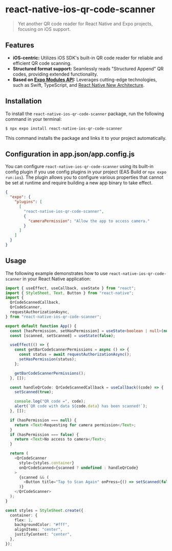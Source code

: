 # react-native-ios-qr-code-scanner

> Yet another QR code reader for React Native and Expo projects, focusing on iOS support.

## Features

- **iOS-centric:** Utilizes iOS SDK's built-in QR code reader for reliable and efficient QR code scanning.
- **Structured format support:** Seamlessly reads "Structured Append" QR codes, providing extended functionality.
- **Based on [Expo Modules API](https://docs.expo.dev/modules/overview/):** Leverages cutting-edge technologies, such as Swift, TypeScript, and [React Native New Architecture](https://reactnative.dev/docs/the-new-architecture/landing-page).

## Installation

To install the `react-native-ios-qr-code-scanner` package, run the following command in your terminal:

```
$ npx expo install react-native-ios-qr-code-scanner
```

This command installs the package and links it to your project automatically.

## Configuration in app.json/app.config.js

You can configure `react-native-ios-qr-code-scanner` using its built-in config plugin if you use config plugins in your project (EAS Build or `npx expo run:ios`). The plugin allows you to configure various properties that cannot be set at runtime and require building a new app binary to take effect.

```json
{
  "expo": {
    "plugins": [
      [
        "react-native-ios-qr-code-scanner",
        {
          "cameraPermission": "Allow the app to access camera."
        }
      ]
    ]
  }
}
```

## Usage

The following example demonstrates how to use `react-native-ios-qr-code-scanner` in your React Native application:

```typescript
import { useEffect, useCallback, useState } from "react";
import { StyleSheet, Text, Button } from "react-native";
import {
  QrCodeScannedCallback,
  QrCodeScanner,
  requestAuthorizationAsync,
} from "react-native-ios-qr-code-scanner";

export default function App() {
  const [hasPermission, setHasPermission] = useState<boolean | null>(null);
  const [scanned, setScanned] = useState(false);

  useEffect(() => {
    const getBarCodeScannerPermissions = async () => {
      const status = await requestAuthorizationAsync();
      setHasPermission(status);
    };

    getBarCodeScannerPermissions();
  }, []);

  const handleQrCode: QrCodeScannedCallback = useCallback((code) => {
    setScanned(true);

    console.log("QR code =", code);
    alert(`QR code with data ${code.data} has been scanned!`);
  }, []);

  if (hasPermission === null) {
    return <Text>Requesting for camera permission</Text>;
  }
  if (hasPermission === false) {
    return <Text>No access to camera</Text>;
  }

  return (
    <QrCodeScanner
      style={styles.container}
      onQrCodeScanned={scanned ? undefined : handleQrCode}
    >
      {scanned && (
        <Button title="Tap to Scan Again" onPress={() => setScanned(false)} />
      )}
    </QrCodeScanner>
  );
}

const styles = StyleSheet.create({
  container: {
    flex: 1,
    backgroundColor: "#fff",
    alignItems: "center",
    justifyContent: "center",
  },
});
```
